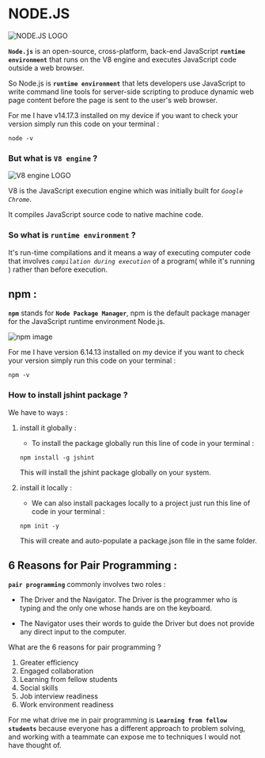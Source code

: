 # NODE.JS

![NODE.JS LOGO](https://upload.wikimedia.org/wikipedia/commons/thumb/d/d9/Node.js_logo.svg/1280px-Node.js_logo.svg.png)

**`Node.js`** is an open-source, cross-platform, back-end JavaScript  **`runtime environment`** that runs on the V8 engine and executes JavaScript code outside a web browser.

So Node.js is **`runtime environment`** that lets developers use JavaScript to write command line tools for server-side scripting to produce dynamic web page content before the page is sent to the user's web browser.

For me I have v14.17.3 installed on my device if you want to check your version simply run this code on your terminal :

```
node -v
```

### But what is **`V8 engine`** ?

![V8 engine LOGO](https://upload.wikimedia.org/wikipedia/commons/thumb/3/3f/V8_JavaScript_engine_logo_2.svg/220px-V8_JavaScript_engine_logo_2.svg.png)

V8 is the JavaScript execution engine which was initially built for *`Google Chrome`*.

It compiles JavaScript source code to native machine code.

### So what is **`runtime environment`** ?

It's run-time compilations and it means a way of executing computer code that involves *`compilation during execution`* of a program( while it's running ) rather than before execution.

## npm :

**`npm`** stands for **`Node Package Manager`**, npm is the default package manager for the JavaScript runtime environment Node.js.

![npm image](https://tudip.com/wp-content/uploads/2018/03/npm_enterprise.png)

For me I have version 6.14.13 installed on my device if you want to check your version simply run this code on your terminal :

```
npm -v
```

### How to install jshint package ?

We have to ways :
1. install it globally :
    * To install the package globally run this line of code in your terminal :

    ```
    npm install -g jshint
    ```

    This will install the jshint package globally on your system.

2. install it locally :
    * We can also install packages locally to a project just run this line of code in your terminal :

    ```
    npm init -y
    ```
    This will create and auto-populate a package.json file in the same folder.

## 6 Reasons for Pair Programming :
**`pair programming`** commonly involves two roles : 

* The Driver and the Navigator. The Driver is the programmer who is typing and the only one whose hands are on the keyboard.

* The Navigator uses their words to guide the Driver but does not provide any direct input to the computer.

What are the 6 reasons for pair programming ?
1. Greater efficiency
2. Engaged collaboration
3. Learning from fellow students
4. Social skills
5. Job interview readiness
6. Work environment readiness

For me what drive me in pair programming is **`Learning from fellow students`** because everyone has a different approach to problem solving, and working with a teammate can expose me to techniques I would not have thought of.